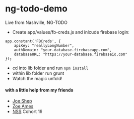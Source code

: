 # ng-todo-demo
Live from Nashville, NG-TODO

* Create app/values/fb-creds.js and inlcude firebase login:
```
app.constant('FBCreds', {
    apiKey: "reallyLongNumber",
    authDomain: "your-database.firebaseapp.com",
    databaseURL: "https://your-database.firebaseio.com"
});
```

* cd into lib folder and run `npm install`
* within lib folder run grunt
* Watch the magic unfold!

#### with a little help from my friends

- [Joe Shep](https://github.com/JoeShep)
- [Zoe Ames](https://github.com/zoeames)
- [NSS](https://github.com/nashville-software-school) Cohort 19
